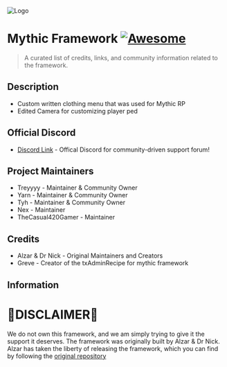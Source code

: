 ![Logo](https://i.imgur.com/uv0El0Z.jpeg)

# Mythic Framework [![Awesome](https://cdn.jsdelivr.net/gh/sindresorhus/awesome@d7305f38d29fed78fa85652e3a63e154dd8e8829/media/badge.svg)](https://github.com/sindresorhus/awesome#readme)
> A curated list of credits, links, and community information related to the framework.

## Description

- Custom written clothing menu that was used for Mythic RP
- Edited Camera for customizing player ped

## Official Discord
- [Discord Link](https://discord.gg/N2JARAe8Rp) - Offical Discord for community-driven support forum!

## Project Maintainers
- Treyyyy - Maintainer & Community Owner
- Yarn - Maintainer & Community Owner
- Tyh - Maintainer & Community Owner
- Nex - Maintainer
- TheCasual420Gamer - Maintainer

## Credits
- Alzar & Dr Nick - Original Maintainers and Creators
- Greve - Creator of the txAdminRecipe for mythic framework



## Information

# 🚧DISCLAIMER🚧
We do not own this framework, and we am simply trying to give it the support it deserves. The framework was originally built by Alzar & Dr Nick. Alzar has taken the liberty of releasing the framework, which you can find by following the [original repository](https://github.com/Alzar/mythic-framework) 
